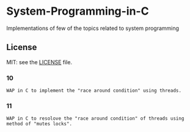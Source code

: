 # System-Programming-in-C
Implementations of few of the topics related to system programming  


## License
MIT: see the [LICENSE](https://github.com/yogeshCt3/System-Programming-in-C/edit/master/LICENSE) file.

### 10  
    WAP in C to implement the "race around condition" using threads.
   
### 11
    WAP in C to resolove the "race around condition" of threads using method of "mutes locks".
  
